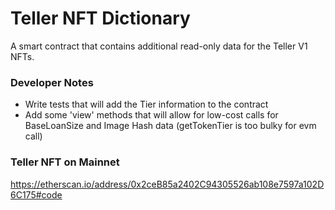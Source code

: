 # Teller NFT Dictionary 

A smart contract that contains additional read-only data for the Teller V1 NFTs.



### Developer Notes

- Write tests that will add the Tier information to the contract 
- Add some 'view' methods that will allow for low-cost calls for BaseLoanSize and Image Hash data   (getTokenTier is too bulky for evm call) 



### Teller NFT on Mainnet 

https://etherscan.io/address/0x2ceB85a2402C94305526ab108e7597a102D6C175#code
